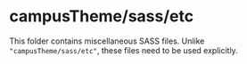 # campusTheme/sass/etc

This folder contains miscellaneous SASS files. Unlike `"campusTheme/sass/etc"`, these files
need to be used explicitly.
